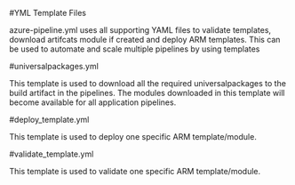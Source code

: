 #YML Template Files

azure-pipeline.yml uses all supporting YAML files to validate templates, download artifcats module if created and deploy ARM templates. This can be used to automate and scale multiple pipelines by using templates

#universalpackages.yml

This template is used to download all the required universalpackages to the build artifact in the pipelines. The modules downloaded in this template will become available for all application pipelines.

#deploy_template.yml

This template is used to deploy one specific ARM template/module.

#validate_template.yml

This template is used to validate one specific ARM template/module.
